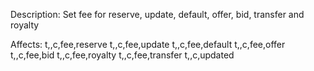Description: Set fee for reserve, update, default, offer, bid, transfer and royalty

Affects:
t,<DOMAINID>,c,fee,reserve
t,<DOMAINID>,c,fee,update
t,<DOMAINID>,c,fee,default
t,<DOMAINID>,c,fee,offer
t,<DOMAINID>,c,fee,bid
t,<DOMAINID>,c,fee,royalty
t,<DOMAINID>,c,fee,transfer
t,<DOMAINID>,c,updated